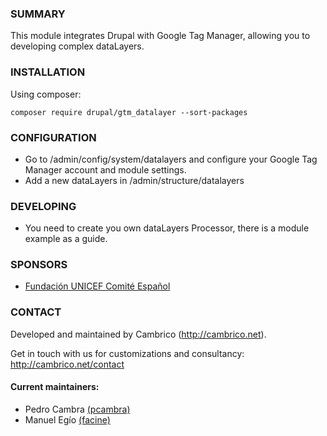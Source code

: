 ### SUMMARY
This module integrates Drupal with Google Tag Manager, allowing you to developing complex dataLayers.

### INSTALLATION
Using composer:
```
composer require drupal/gtm_datalayer --sort-packages
```

### CONFIGURATION
- Go to /admin/config/system/datalayers and configure your Google Tag Manager account and module settings.
- Add a new dataLayers in /admin/structure/datalayers

### DEVELOPING
- You need to create you own dataLayers Processor, there is a module example as a guide.

### SPONSORS
- [Fundación UNICEF Comité Español](https://www.unicef.es)

### CONTACT
Developed and maintained by Cambrico (http://cambrico.net).

Get in touch with us for customizations and consultancy:
http://cambrico.net/contact

#### Current maintainers:
- Pedro Cambra [(pcambra)](https://www.drupal.org/u/pcambra)
- Manuel Egío [(facine)](https://www.drupal.org/u/facine)
